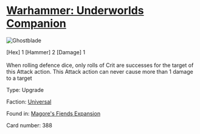 # [Warhammer: Underworlds Companion](https://guidokessels.github.io/wh-underworlds)

  

![Ghostblade](https://warhammerunderworlds.com/wp-content/uploads/sites/6/2018/03/388_ENG.png)

<div class="whu-weapon">[Hex] 1 [Hammer] 2 [Damage] 1</div><br /> When rolling defence dice, only rolls of Crit are successes for the target of this Attack action. This Attack action can never cause more than 1 damage to a target

Type: Upgrade

Faction: [Universal](https://guidokessels.github.io/wh-underworlds/factions/universal)

Found in: [Magore's Fiends Expansion](https://guidokessels.github.io/wh-underworlds/locations/magores-fiends-expansion)

Card number: 388
